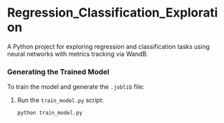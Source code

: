 # Regression_Classification_Exploration
A Python project for exploring regression and classification tasks using neural networks with metrics tracking via WandB.

### Generating the Trained Model
To train the model and generate the `.joblib` file:

1. Run the `train_model.py` script:
   ```bash
   python train_model.py

